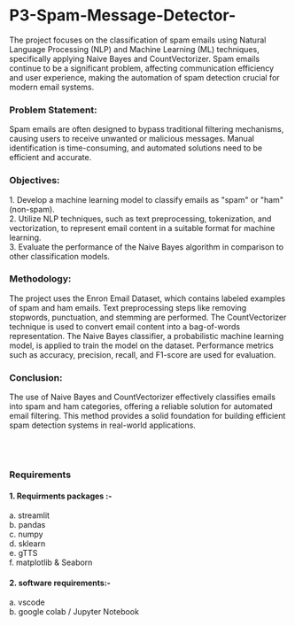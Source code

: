 # P3-Spam-Message-Detector-
<html>
<body>
 <p>
   The project focuses on the classification of spam emails using Natural Language Processing (NLP) and Machine Learning (ML) techniques, specifically applying Naive Bayes and CountVectorizer. Spam emails continue to be a significant problem, affecting communication efficiency and user experience, making the automation of spam detection crucial for modern email systems.
 </p>
  <h3>
    Problem Statement:
  </h3>
  <p>
    Spam emails are often designed to bypass traditional filtering mechanisms, causing users to receive unwanted or malicious messages. Manual identification is time-consuming, and automated solutions need to be efficient and accurate.
  </p>
  <h3>
    Objectives:
  </h3>
  <p>
    1.	Develop a machine learning model to classify emails as "spam" or "ham" (non-spam).<br>
    2.	Utilize NLP techniques, such as text preprocessing, tokenization, and vectorization, to represent email content in a suitable format for machine learning.<br>
    3.	Evaluate the performance of the Naive Bayes algorithm in comparison to other classification models.<br>
  </p>
  <h3>
    Methodology:
  </h3>
  <p>
    The project uses the Enron Email Dataset, which contains labeled examples of spam and ham emails. Text preprocessing steps like removing stopwords, punctuation, and stemming are performed. The CountVectorizer technique is used to convert email content into a bag-of-words representation. The Naive Bayes classifier, a probabilistic machine learning model, is applied to train the model on the dataset. Performance metrics such as accuracy, precision, recall, and F1-score are used for evaluation.
  </p>
  <h3>
    Conclusion:
  </h3>
  <p>
    The use of Naive Bayes and CountVectorizer effectively classifies emails into spam and ham categories, offering a reliable solution for automated email filtering. This method provides a solid foundation for building efficient spam detection systems in real-world applications.
  </p>
 <br>
 <br>
 <h3>
  Requirements 
 </h3>
 <p>
 <h4> 1. Requirments packages :- <br></h4>
        a. streamlit  <br>
        b. pandas   <br>
        c. numpy   <br>
        d. sklearn   <br>
        e. gTTS   <br>
        f. matplotlib & Seaborn  <br>
  <h4>2. software requirements:- <br></h4>
        a. vscode  <br>
        b. google colab / Jupyter Notebook <br>
 </p>
</body>
</html>
  
